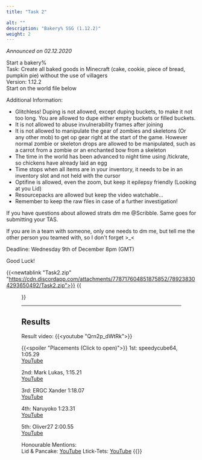 ```yaml
---
title: "Task 2"

alt: ""
description: "Bakery% SSG (1.12.2)"
weight: 2
---
```

*Announced on 02.12.2020*  
  
Start a bakery%  
Task: Create all baked goods in Minecraft (cake, cookie, piece of bread, pumpkin pie) without the use of villagers  
Version: 1.12.2  
Start on the world file below  
  
Additional Information:  
- Glitchless! Duping is not allowed, except duping buckets, to make it not too long. You are allowed to dupe either empty buckets or filled buckets.
- It is not allowed to abuse invulnerability frames after joining
- It is not allowed to manipulate the gear of zombies and skeletons (Or any other mob) to get op gear right at the start of the game. However normal zombie or skeleton drops are allowed to be manipulated, such as a carrot from a zombie or an enchanted bow from a skeleton
- The time in the world has been advanced to night time using /tickrate, so chickens have already laid an egg
- Time stops when all items are in your inventory, it needs to be in an inventory slot and not held with the cursor
- Optifine is allowed, even the zoom, but keep it epilepsy friendly (Looking at you Lid)
- Resourcepacks are allowed but keep the video watchable...
- Remember to keep the raw files in case of a further investigation!

If you have questions about allowed strats dm me @Scribble. Same goes for submitting your TAS.  
  
If you are in a team with someone, only one needs to dm me, but tell me the other person you teamed with, so I don't forget >_<

Deadline: Wednesday 9th of December 8pm (GMT)

Good Luck!  
  
{{<newtablink "Task2.zip" "https://cdn.discordapp.com/attachments/778717604851875852/789238304293650492/Task2.zip">}}
{{<figure class="screenshot" src="../thumbnails/Preview2.jpg">}}
  
  ---
## Results
Result video:
{{<youtube "Qrn2p_dWtRk">}}  
  
{{<spoiler "Placements (Click to open)">}}
1st: speedycube64, 1:05.29  
[YouTube](https://youtu.be/AXMYziX3uQE)
  
2nd: Mark Lukas, 1:15.21  
[YouTube](https://youtu.be/yr2Z40amaV4)
  
3rd: ERGC Xander 1:18.07  
[YouTube](https://youtu.be/cZ7e6UBubto)
  
4th: Naruyoko 1:23.31  
[YouTube](https://youtu.be/eBM2ArYR7nQ)
  
5th: Oliver27 2:00.55  
[YouTube](https://www.youtube.com/watch?v=z4T67rAXCx8)
  
Honourable Mentions:  
Lid & Pancake: [YouTube](https://www.youtube.com/watch?v=eHuxYRPCe2c)
Ltick-Tets: [YouTube](https://youtu.be/Vq-dafGY9KE)
{{</spoiler>}}